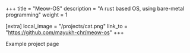 +++
title = "Meow-OS"
description = "A rust based OS, using bare-metal programming"
weight = 1

[extra]
local_image = "/projects/cat.png"
link_to = "https://github.com/mayukh-chr/meow-os"
+++

Example project page
